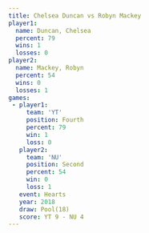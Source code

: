 ```yaml
---
title: Chelsea Duncan vs Robyn Mackey
player1:               
  name: Duncan, Chelsea
  percent: 79          
  wins: 1              
  losses: 0            
player2:               
  name: Mackey, Robyn  
  percent: 54          
  wins: 0              
  losses: 1            
games:
 - player1:          
     team: 'YT'      
     position: Fourth
     percent: 79     
     win: 1          
     loss: 0         
   player2:          
     team: 'NU'      
     position: Second
     percent: 54     
     win: 0          
     loss: 1         
   event: Hearts     
   year: 2018        
   draw: Pool(18)    
   score: YT 9 - NU 4
---
```

